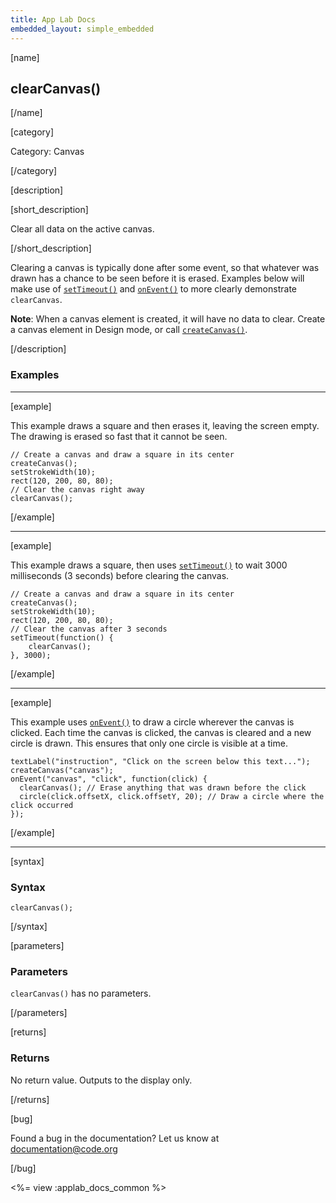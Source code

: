 ```yaml
---
title: App Lab Docs
embedded_layout: simple_embedded
---
```


[name]

## clearCanvas()

[/name]


[category]

Category: Canvas

[/category]

[description]

[short_description]

Clear all data on the active canvas.

[/short_description]

Clearing a canvas is typically done after some event, so that whatever was drawn has a chance to be seen before it is erased. Examples below will make use of [`setTimeout()`](/applab/docs/setTimeout) and [`onEvent()`](/applab/docs/onEvent) to more clearly demonstrate `clearCanvas`.

**Note**: When a canvas element is created, it will have no data to clear. Create a canvas element in Design mode, or call [`createCanvas()`](/applab/docs/createCanvas).

[/description]

### Examples
____________________________________________________

[example]

This example draws a square and then erases it, leaving the screen empty. The drawing is erased so fast that it cannot be seen.


```
// Create a canvas and draw a square in its center
createCanvas();
setStrokeWidth(10);
rect(120, 200, 80, 80);
// Clear the canvas right away
clearCanvas();
```

[/example]

____________________________________________________

[example]

This example draws a square, then uses [`setTimeout()`](/applab/docs/setTimeout) to wait 3000 milliseconds (3 seconds) before clearing the canvas.


```
// Create a canvas and draw a square in its center
createCanvas();
setStrokeWidth(10);
rect(120, 200, 80, 80);
// Clear the canvas after 3 seconds
setTimeout(function() {
    clearCanvas();
}, 3000);
```

[/example]

____________________________________________________

[example]

This example uses [`onEvent()`](/applab/docs/onEvent) to draw a circle wherever the canvas is clicked. Each time the canvas is clicked, the canvas is cleared and a new circle is drawn. This ensures that only one circle is visible at a time.


```
textLabel("instruction", "Click on the screen below this text...");
createCanvas("canvas");
onEvent("canvas", "click", function(click) {
  clearCanvas(); // Erase anything that was drawn before the click
  circle(click.offsetX, click.offsetY, 20); // Draw a circle where the click occurred
});
```


[/example]

____________________________________________________

[syntax]

### Syntax

```
clearCanvas();
```

[/syntax]

[parameters]

### Parameters

`clearCanvas()` has no parameters.

[/parameters]

[returns]

### Returns

No return value. Outputs to the display only.

[/returns]

[bug]

Found a bug in the documentation? Let us know at documentation@code.org

[/bug]

<%= view :applab_docs_common %>
